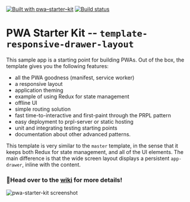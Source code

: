 [![Built with pwa–starter–kit](https://img.shields.io/badge/built_with-pwa–starter–kit_-blue.svg)](https://github.com/Polymer/pwa-starter-kit "Built with pwa–starter–kit")
[![Build status](https://api.travis-ci.org/Polymer/pwa-starter-kit.svg?branch=template-responsive-drawer-layout)](https://travis-ci.org/Polymer/pwa-starter-kit)

# PWA Starter Kit -- `template-responsive-drawer-layout`

This sample app is a starting point for building PWAs. Out of the box, the template
gives you the following features:
- all the PWA goodness (manifest, service worker)
- a responsive layout
- application theming
- example of using Redux for state management
- offline UI
- simple routing solution
- fast time-to-interactive and first-paint through the PRPL pattern
- easy deployment to prpl-server or static hosting
- unit and integrating testing starting points
- documentation about other advanced patterns.

This template is very similar to the `master` template, in the sense that it keeps both Redux for state management, and all of the UI elements. The main difference is that the wide screen layout displays a persistent `app-drawer`, inline with the content.

### 📖Head over to the [wiki](https://github.com/PolymerLabs/pwa-starter-kit/wiki) for more details!

![pwa-starter-kit screenshot](https://user-images.githubusercontent.com/1369170/38551879-a7720e42-3cba-11e8-9f33-aa0a65c0218a.png)
